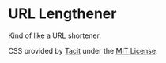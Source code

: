 # URL Lengthener

Kind of like a URL shortener.

CSS provided by [Tacit](https://yegor256.github.io/tacit/) under the [MIT License](https://github.com/yegor256/tacit/blob/master/LICENSE).
